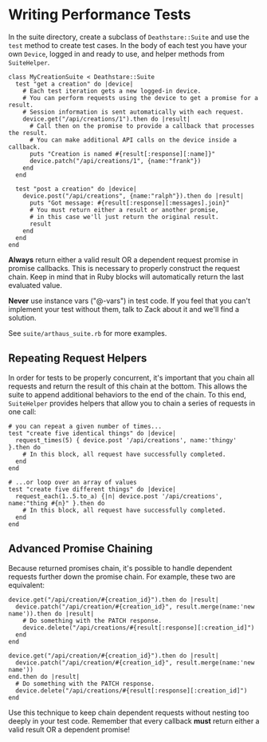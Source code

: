 # Writing Performance Tests

In the suite directory, create a subclass of `Deathstare::Suite` and use the `test` method to create
test cases. In the body of each test you have your own `Device`, logged in and ready to use,
and helper methods from `SuiteHelper`.

    class MyCreationSuite < Deathstare::Suite
      test "get a creation" do |device|
        # Each test iteration gets a new logged-in device.
        # You can perform requests using the device to get a promise for a result.
        # Session information is sent automatically with each request.
        device.get("/api/creations/1").then do |result|
          # Call then on the promise to provide a callback that processes the result.
          # You can make additional API calls on the device inside a callback.
          puts "Creation is named #{result[:response][:name]}"
          device.patch("/api/creations/1", {name:"frank"})
        end
      end

      test "post a creation" do |device|
        device.post("/api/creations", {name:"ralph"}).then do |result|
          puts "Got message: #{result[:response][:messages].join}"
          # You must return either a result or another promise,
          # in this case we'll just return the original result.
          result
        end
      end
    end

**Always** return either a valid result OR a dependent request promise in promise callbacks.
This is necessary to properly construct the request chain. Keep in mind that in Ruby blocks
will automatically return the last evaluated value.

**Never** use instance vars ("@-vars") in test code. If you feel that you can't implement your test
without them, talk to Zack about it and we'll find a solution.

See `suite/arthaus_suite.rb` for more examples.

## Repeating Request Helpers

In order for tests to be properly concurrent, it's important that you chain all requests and return
the result of this chain at the bottom. This allows the suite to append additional behaviors to the
end of the chain. To this end, `SuiteHelper` provides helpers that allow you to chain a series of
requests in one call:

    # you can repeat a given number of times...
    test "create five identical things" do |device|
      request_times(5) { device.post '/api/creations', name:'thingy' }.then do
        # In this block, all request have successfully completed.
      end
    end

    # ...or loop over an array of values
    test "create five different things" do |device|
      request_each(1..5.to_a) {|n| device.post '/api/creations', name:"thing #{n}" }.then do
        # In this block, all request have successfully completed.
      end
    end

## Advanced Promise Chaining

Because returned promises chain, it's possible to handle dependent requests further
down the promise chain. For example, these two are equivalent:

    device.get("/api/creation/#{creation_id}").then do |result|
      device.patch("/api/creation/#{creation_id}", result.merge(name:'new name')).then do |result|
        # Do something with the PATCH response.
        device.delete("/api/creations/#{result[:response][:creation_id]")
      end
    end

    device.get("/api/creation/#{creation_id}").then do |result|
      device.patch("/api/creation/#{creation_id}", result.merge(name:'new name'))
    end.then do |result|
      # Do something with the PATCH response.
      device.delete("/api/creations/#{result[:response][:creation_id]")
    end

Use this technique to keep chain dependent requests without nesting too deeply in your test code.
Remember that every callback **must** return either a valid result OR a dependent promise!

